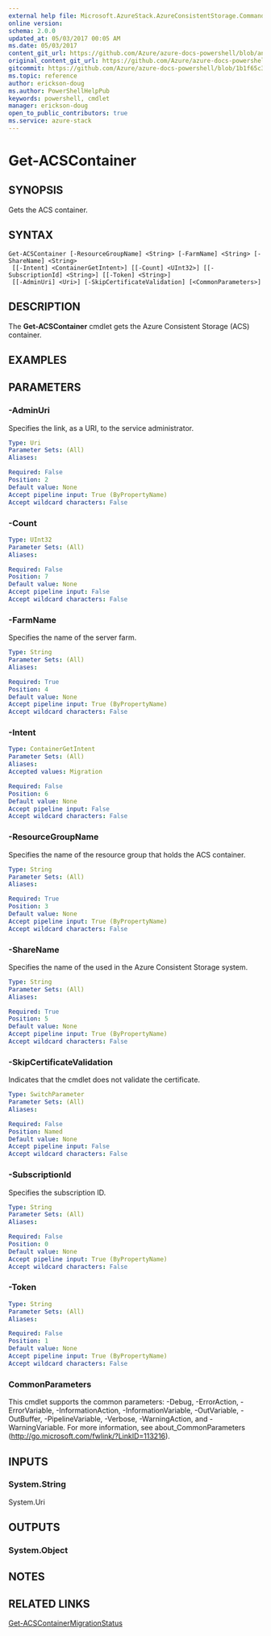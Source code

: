 ```yaml
---
external help file: Microsoft.AzureStack.AzureConsistentStorage.Commands.dll-Help.xml
online version:
schema: 2.0.0
updated_at: 05/03/2017 00:05 AM
ms.date: 05/03/2017
content_git_url: https://github.com/Azure/azure-docs-powershell/blob/anne2017/azureps-cmdlets-docs/AzureStack/AzureRM.AzureStackStorage/v0.10.6/Get-ACSContainer.md
original_content_git_url: https://github.com/Azure/azure-docs-powershell/blob/anne2017/azureps-cmdlets-docs/AzureStack/AzureRM.AzureStackStorage/v0.10.6/Get-ACSContainer.md
gitcommit: https://github.com/Azure/azure-docs-powershell/blob/1b1f65c3c0d4679af027f9576236919af044769d
ms.topic: reference
author: erickson-doug
ms.author: PowerShellHelpPub
keywords: powershell, cmdlet
manager: erickson-doug
open_to_public_contributors: true
ms.service: azure-stack
---
```


# Get-ACSContainer

## SYNOPSIS
Gets the ACS container.

## SYNTAX

```
Get-ACSContainer [-ResourceGroupName] <String> [-FarmName] <String> [-ShareName] <String>
 [[-Intent] <ContainerGetIntent>] [[-Count] <UInt32>] [[-SubscriptionId] <String>] [[-Token] <String>]
 [[-AdminUri] <Uri>] [-SkipCertificateValidation] [<CommonParameters>]
```

## DESCRIPTION
The **Get-ACSContainer** cmdlet gets the Azure Consistent Storage (ACS) container.

## EXAMPLES

## PARAMETERS

### -AdminUri
Specifies the link, as a URI, to the service administrator.

```yaml
Type: Uri
Parameter Sets: (All)
Aliases: 

Required: False
Position: 2
Default value: None
Accept pipeline input: True (ByPropertyName)
Accept wildcard characters: False
```

### -Count


```yaml
Type: UInt32
Parameter Sets: (All)
Aliases: 

Required: False
Position: 7
Default value: None
Accept pipeline input: False
Accept wildcard characters: False
```

### -FarmName
Specifies the name of the server farm.

```yaml
Type: String
Parameter Sets: (All)
Aliases: 

Required: True
Position: 4
Default value: None
Accept pipeline input: True (ByPropertyName)
Accept wildcard characters: False
```

### -Intent


```yaml
Type: ContainerGetIntent
Parameter Sets: (All)
Aliases: 
Accepted values: Migration

Required: False
Position: 6
Default value: None
Accept pipeline input: False
Accept wildcard characters: False
```

### -ResourceGroupName
Specifies the name of the resource group that holds the ACS container.

```yaml
Type: String
Parameter Sets: (All)
Aliases: 

Required: True
Position: 3
Default value: None
Accept pipeline input: True (ByPropertyName)
Accept wildcard characters: False
```

### -ShareName
Specifies the name of the used in the Azure Consistent Storage system.

```yaml
Type: String
Parameter Sets: (All)
Aliases: 

Required: True
Position: 5
Default value: None
Accept pipeline input: True (ByPropertyName)
Accept wildcard characters: False
```

### -SkipCertificateValidation
Indicates that the cmdlet does not validate the certificate.

```yaml
Type: SwitchParameter
Parameter Sets: (All)
Aliases: 

Required: False
Position: Named
Default value: None
Accept pipeline input: False
Accept wildcard characters: False
```

### -SubscriptionId
Specifies the subscription ID. 

```yaml
Type: String
Parameter Sets: (All)
Aliases: 

Required: False
Position: 0
Default value: None
Accept pipeline input: True (ByPropertyName)
Accept wildcard characters: False
```

### -Token


```yaml
Type: String
Parameter Sets: (All)
Aliases: 

Required: False
Position: 1
Default value: None
Accept pipeline input: True (ByPropertyName)
Accept wildcard characters: False
```

### CommonParameters
This cmdlet supports the common parameters: -Debug, -ErrorAction, -ErrorVariable, -InformationAction, -InformationVariable, -OutVariable, -OutBuffer, -PipelineVariable, -Verbose, -WarningAction, and -WarningVariable. For more information, see about_CommonParameters (http://go.microsoft.com/fwlink/?LinkID=113216).

## INPUTS

### System.String
System.Uri

## OUTPUTS

### System.Object

## NOTES

## RELATED LINKS

[Get-ACSContainerMigrationStatus](./Get-ACSContainerMigrationStatus.md)

